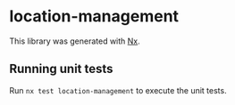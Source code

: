 # location-management

This library was generated with [Nx](https://nx.dev).

## Running unit tests

Run `nx test location-management` to execute the unit tests.
